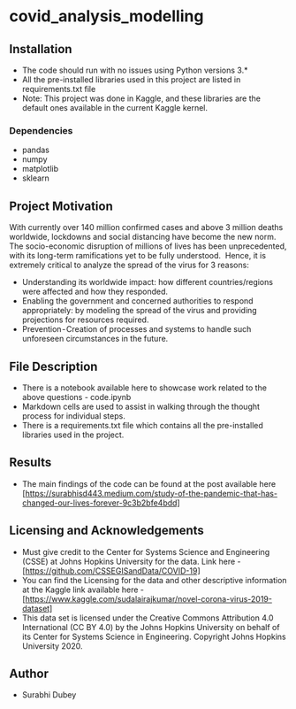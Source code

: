 # covid_analysis_modelling
## Installation

- The code should run with no issues using Python versions 3.* 
- All the pre-installed libraries used in this project are listed in requirements.txt file
- Note: This project was done in Kaggle, and these libraries are the default ones available in the current Kaggle kernel. 

### Dependencies
- pandas
- numpy
- matplotlib
- sklearn

## Project Motivation
With currently over 140 million confirmed cases and above 3 million deaths worldwide, lockdowns and social distancing have become the new norm. The socio-economic disruption of millions of lives has been unprecedented, with its long-term ramifications yet to be fully understood. 
Hence, it is extremely critical to analyze the spread of the virus for 3 reasons:
- Understanding its worldwide impact: how different countries/regions were affected and how they responded. 
- Enabling the government and concerned authorities to respond appropriately: by modeling the spread of the virus and providing projections for resources required. 
- Prevention - Creation of processes and systems to handle such unforeseen circumstances in the future.

## File Description
- There is a notebook available here to showcase work related to the above questions - code.ipynb
- Markdown cells are used to assist in walking through the thought process for individual steps.
- There is a requirements.txt file which contains all the pre-installed libraries used in the project. 

## Results
- The main findings of the code can be found at the post available here [https://surabhisd443.medium.com/study-of-the-pandemic-that-has-changed-our-lives-forever-9c3b2bfe4bdd]

## Licensing and Acknowledgements
- Must give credit to the Center for Systems Science and Engineering (CSSE) at Johns Hopkins University for the data. Link here - [https://github.com/CSSEGISandData/COVID-19]
- You can find the Licensing for the data and other descriptive information at the Kaggle link available here - [https://www.kaggle.com/sudalairajkumar/novel-corona-virus-2019-dataset]
- This data set is licensed under the Creative Commons Attribution 4.0 International (CC BY 4.0) by the Johns Hopkins University on behalf of its Center for Systems Science in Engineering. Copyright Johns Hopkins University 2020.

## Author
- Surabhi Dubey


